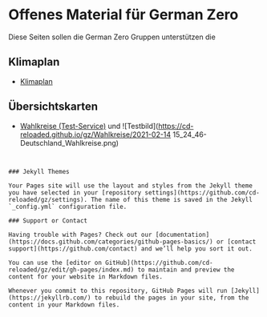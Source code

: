 # Offenes Material für German Zero

Diese Seiten sollen die German Zero Gruppen unterstützen die 

## Klimaplan
- [Klimaplan](https://cd-reloaded.github.io/gz/Klimaplan/Klimaplan.html)

## Übersichtskarten
 - [Wahlkreise (Test-Service)](https://cd-reloaded.github.io/gz/Wahlkreise/index.html) und ![Testbild](https://cd-reloaded.github.io/gz/Wahlkreise/2021-02-14 15_24_46-Deutschland_Wahlkreise.png)
```


### Jekyll Themes

Your Pages site will use the layout and styles from the Jekyll theme you have selected in your [repository settings](https://github.com/cd-reloaded/gz/settings). The name of this theme is saved in the Jekyll `_config.yml` configuration file.

### Support or Contact

Having trouble with Pages? Check out our [documentation](https://docs.github.com/categories/github-pages-basics/) or [contact support](https://github.com/contact) and we’ll help you sort it out.

You can use the [editor on GitHub](https://github.com/cd-reloaded/gz/edit/gh-pages/index.md) to maintain and preview the content for your website in Markdown files.

Whenever you commit to this repository, GitHub Pages will run [Jekyll](https://jekyllrb.com/) to rebuild the pages in your site, from the content in your Markdown files.

